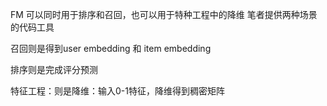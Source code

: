 FM 可以同时用于排序和召回，也可以用于特种工程中的降维
笔者提供两种场景的代码工具

召回则是得到user embedding 和 item embedding


排序则是完成评分预测

特征工程：则是降维：输入0-1特征，降维得到稠密矩阵
